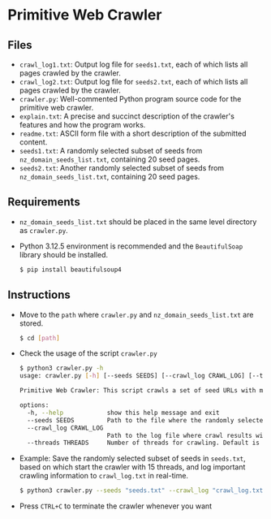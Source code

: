 # Primitive Web Crawler

## Files

- `crawl_log1.txt`: Output log file for `seeds1.txt`, each of which lists all pages crawled by the crawler.
- `crawl_log2.txt`: Output log file for `seeds2.txt`, each of which lists all pages crawled by the crawler.
- `crawler.py`: Well-commented Python program source code for the primitive web crawler.
- `explain.txt`: A precise and succinct description of the crawler's features and how the program works.
- `readme.txt`: ASCII form file with a short description of the submitted content.
- `seeds1.txt`: A randomly selected subset of seeds from `nz_domain_seeds_list.txt`, containing 20 seed pages.
- `seeds2.txt`: Another randomly selected subset of seeds from `nz_domain_seeds_list.txt`, containing 20 seed pages.

## Requirements
- `nz_domain_seeds_list.txt` should be placed in the same level directory as `crawler.py`.

- Python 3.12.5 environment is recommended and the  `BeautifulSoap` library should be installed.

  ```bash
  $ pip install beautifulsoup4
  ```

## Instructions

* Move to the `path` where `crawler.py` and ``nz_domain_seeds_list.txt`` are stored.

  ```bash
  $ cd [path]
  ```

* Check the usage of the script `crawler.py`

  ```bash
  $ python3 crawler.py -h
  usage: crawler.py [-h] [--seeds SEEDS] [--crawl_log CRAWL_LOG] [--threads THREADS]
  
  Primitive Web Crawler: This script crawls a set of seed URLs with multithreading and logs the results.
  
  options:
    -h, --help            show this help message and exit
    --seeds SEEDS         Path to the file where the randomly selected seed URLs will be written. Default is seeds.txt.
    --crawl_log CRAWL_LOG
                          Path to the log file where crawl results will be saved. Default is crawl_log.txt.
    --threads THREADS     Number of threads for crawling. Default is 15.
  ```

* Example: Save the randomly selected subset of seeds in `seeds.txt`, based on which start the crawler with 15 threads, and log important crawling information to `crawl_log.txt` in real-time.

  ```bash
  $ python3 crawler.py --seeds "seeds.txt" --crawl_log "crawl_log.txt" --threads 15
  ```

* Press `CTRL+C` to terminate the crawler whenever you want
